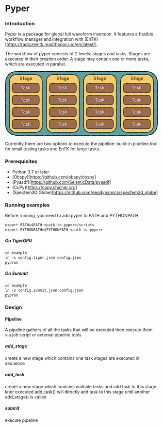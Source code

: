 # Pyper

### Introduction

Pyper is a package for global full waveform inversion. It features a flexible workflow manager and integration with (EnTK)[https://radicalentk.readthedocs.io/en/latest/].

The workflow of pyper consists of 2 levels: stages and tasks. Stages are executed in their creation order. A stage may contain one or more tasks, which are executed in parallel.

![Pipeline](https://raw.githubusercontent.com/icui/pyper/master/doc/img/pipeline.png)

Currently there are two options to execute the pipeline: build-in pipeline tool for small testing tasks and EnTK for large tasks.

### Prerequisites

* Python 3.7 or later
* (Obspy)[https://github.com/obspy/obspy]
* (Pyasdf)[https://github.com/SeismicData/pyasdf]
* (CuPy)[https://cupy.chainer.org]
* (Specfem3D Globe)[https://github.com/geodynamics/specfem3d_globe]

### Running examples

Before running, you need to add pyper to PATH and PYTHONPATH

````
export PATH=$PATH:<path-to-pyper>/scripts
export PYTHONPATH=$PYTHONPATH:<path-to-pyper>
````

##### On TigerGPU

````
cd example
ln -s config.tiger.json config.json
pyprun
````

##### On Summit

````
cd example
ln -s config.summit.json config.json
pyprun
````

### Design

#### Pipeline
A pipeline gathers of all the tasks that will be executed then execute them via job script or external pipeline tools

##### add_stage
create a new stage which contains one task stages are executed in sequence

##### add_task
create a new stage which contains multiple tasks and add task to this stage later executed add_task() will directly add task to this stage until another add_stage() is called

##### submit
execute pipeline